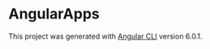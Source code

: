 # AngularApps

This project was generated with [Angular CLI](https://github.com/angular/angular-cli) version 6.0.1.

